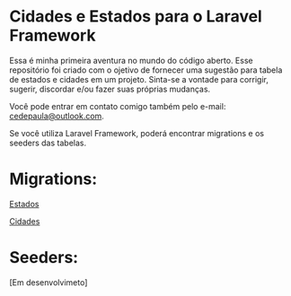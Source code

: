 # Cidades e Estados para o Laravel Framework

Essa é minha primeira aventura no mundo do código aberto. Esse repositório foi criado com o ojetivo de fornecer uma sugestão para tabela de estados e cidades em um projeto. Sinta-se a vontade para corrigir, sugerir, discordar e/ou fazer suas próprias mudanças.

Você pode entrar em contato comigo também pelo e-mail: cedepaula@outlook.com.

Se você utiliza Laravel Framework, poderá encontrar migrations e os seeders das tabelas.

# Migrations:
[Estados](migrations/create_estados_table.php)

[Cidades](migrations/create_cidades_table.php)

# Seeders:
[Em desenvolvimeto]
